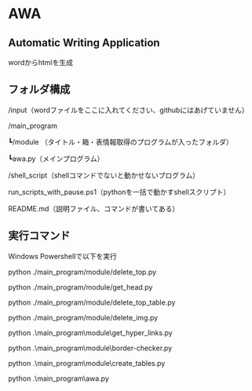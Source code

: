 # AWA

## Automatic Writing Application

wordからhtmlを生成

## フォルダ構成
/input（wordファイルをここに入れてください、githubにはあげていません）

/main_program

┗/module （タイトル・箱・表情報取得のプログラムが入ったフォルダ）

┗awa.py（メインプログラム）

/shell_script（shellコマンドでないと動かせないプログラム）

run_scripts_with_pause.ps1（pythonを一括で動かすshellスクリプト）

README.md（説明ファイル、コマンドが書いてある）

## 実行コマンド
Windows Powershellで以下を実行

python ./main_program/module/delete_top.py

python ./main_program/module/get_head.py

python ./main_program/module/delete_top_table.py

python ./main_program/module/delete_img.py

python .\main_program\module\get_hyper_links.py

python .\main_program\module\border-checker.py

python .\main_program\module\create_tables.py

python .\main_program\awa.py
